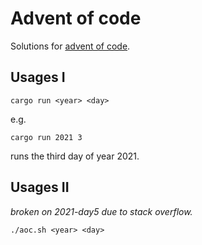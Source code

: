 # Advent of code

Solutions for [advent of code](https://adventofcode.com/).

## Usages I
```shell
cargo run <year> <day>
```

e.g.
```shell
cargo run 2021 3
```
runs the third day of year 2021.

## Usages II
*broken on 2021-day5 due to stack overflow.*
```shell
./aoc.sh <year> <day>
```